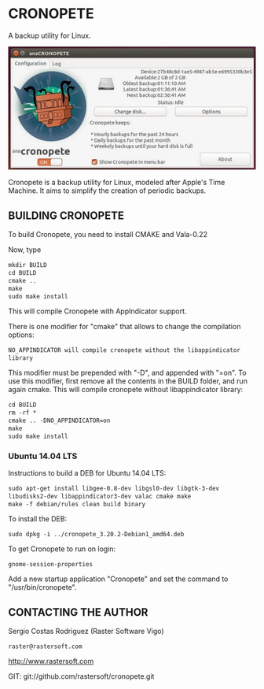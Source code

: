 # CRONOPETE

A backup utility for Linux.

![screenshot](cronopete.jpg)

Cronopete is a backup utility for Linux, modeled after Apple's
Time Machine. It aims to simplify the creation of periodic
backups.

## BUILDING CRONOPETE

To build Cronopete, you need to install CMAKE and Vala-0.22

Now, type

    mkdir BUILD
    cd BUILD
    cmake ..
    make
    sudo make install

This will compile Cronopete with AppIndicator support.

There is one modifier for "cmake" that allows to change the compilation
options:

    NO_APPINDICATOR will compile cronopete without the libappindicator library

This modifier must be prepended with "-D", and appended with "=on".
To use this modifier, first remove all the contents in the BUILD folder,
and run again cmake. This will compile cronopete without libappindicator
library:

    cd BUILD
    rm -rf *
    cmake .. -DNO_APPINDICATOR=on
    make
    sudo make install

### Ubuntu 14.04 LTS

Instructions to build a DEB for Ubuntu 14.04 LTS:

    sudo apt-get install libgee-0.8-dev libgsl0-dev libgtk-3-dev libudisks2-dev libappindicator3-dev valac cmake make
    make -f debian/rules clean build binary

To install the DEB:

    sudo dpkg -i ../cronopete_3.20.2-Debian1_amd64.deb

To get Cronopete to run on login:

    gnome-session-properties

Add a new startup application "Cronopete" and set the command to "/usr/bin/cronopete".

## CONTACTING THE AUTHOR

Sergio Costas Rodriguez (Raster Software Vigo)

    raster@rastersoft.com

http://www.rastersoft.com

GIT: git://github.com/rastersoft/cronopete.git

